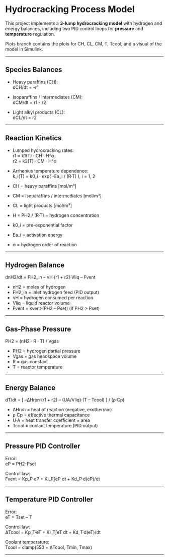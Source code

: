 # Hydrocracking Process Model

This project implements a **3-lump hydrocracking model** with hydrogen and energy balances, including two PID control loops for **pressure** and **temperature** regulation.

Plots branch contains the plots for CH, CL, CM, T, Tcool, and a visual of the model in Simulink. 

---

##  Species Balances

- Heavy paraffins (CH):  
  dCH/dt = -r1  

- Isoparaffins / intermediates (CM):  
  dCM/dt = r1 - r2  

- Light alkyl products (CL):  
  dCL/dt = r2  

---

##  Reaction Kinetics

- Lumped hydrocracking rates:  
  r1 = k1(T) · CH · H^α  
  r2 = k2(T) · CM · H^α  

- Arrhenius temperature dependence:  
  k_i(T) = k0_i · exp( -Ea_i / (R·T) ),   i = 1, 2  

- CH = heavy paraffins [mol/m³]  
- CM = isoparaffins / intermediates [mol/m³]  
- CL = light products [mol/m³]  
- H = PH2 / (R·T) = hydrogen concentration  
- k0_i = pre-exponential factor  
- Ea_i = activation energy  
- α = hydrogen order of reaction  

---

##  Hydrogen Balance

dnH2/dt = FH2_in – νH·(r1 + r2)·Vliq – Fvent  

- nH2 = moles of hydrogen  
- FH2_in = inlet hydrogen feed (PID output)  
- νH = hydrogen consumed per reaction  
- Vliq = liquid reactor volume  
- Fvent = kvent·(PH2 – Pset) (if PH2 > Pset)  

---

##  Gas-Phase Pressure

PH2 = (nH2 · R · T) / Vgas  

- PH2 = hydrogen partial pressure  
- Vgas = gas headspace volume  
- R = gas constant  
- T = reactor temperature  

---

##  Energy Balance

dT/dt = [ –ΔHrxn·(r1 + r2) – (UA/Vliq)·(T – Tcool) ] / (ρ·Cp)  

- ΔHrxn = heat of reaction (negative, exothermic)  
- ρ·Cp = effective thermal capacitance  
- U·A = heat transfer coefficient × area  
- Tcool = coolant temperature (PID output)  

---

##  Pressure PID Controller

Error:  
eP = PH2-Pset  

Control law:  
Fvent = Kp_P·eP + Ki_P∫eP dt + Kd_P·d(eP)/dt  

---

##  Temperature PID Controller

Error:  
eT = Tset – T  

Control law:  
ΔTcool = Kp_T·eT + Ki_T∫eT dt + Kd_T·d(eT)/dt  

Coolant temperature:  
Tcool = clamp(550 + ΔTcool, Tmin, Tmax)  

---
